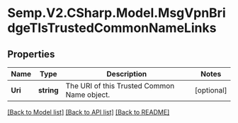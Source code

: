 # Semp.V2.CSharp.Model.MsgVpnBridgeTlsTrustedCommonNameLinks
## Properties

Name | Type | Description | Notes
------------ | ------------- | ------------- | -------------
**Uri** | **string** | The URI of this Trusted Common Name object. | [optional] 

[[Back to Model list]](../README.md#documentation-for-models) [[Back to API list]](../README.md#documentation-for-api-endpoints) [[Back to README]](../README.md)

